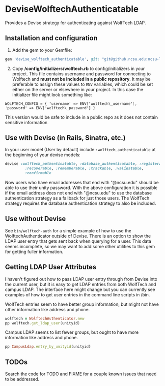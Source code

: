 # DeviseWolftechAuthenticatable

Provides a Devise strategy for authenticating against WolfTech LDAP.

## Installation and configuration

1. Add the gem to your Gemfile:

```ruby
gem 'devise_wolftech_authenticatable', git: "git@github.ncsu.edu:ncsu-libraries/devise_wolftech_authenticatable.git", branch: 'master'
```

2. Copy **/config/initializers/wolftech.rb** to config/initializers in your project. This file contains username and password for connecting to Wolftech and **must not be included in a public repository**. It may be preferable to assign these values to `ENV` variables, which could be set either on the server or elsewhere in your project. In this case the initializer file might look something like:

```
WOLFTECH_CONFIG = { 'username' => ENV['wolftech\_username'], 'password' => ENV['wolftech\_password'] }
```

This version would be safe to include in a public repo as it does not contain sensitive information.


## Use with Devise (in Rails, Sinatra, etc.)

In your user model (User by default) include `:wolftech_authenticatable` at the beginning of your devise models:

```ruby
devise :wolftech_authenticatable, :database_authenticatable, :registerable,
         :recoverable, :rememberable, :trackable, :validatable,
         :confirmable
```


Now users who have email addresses that end with "@ncsu.edu" should be able to use their unity password. With the above configuration it is possible if the email address does not end with "@ncsu.edu" to use the database authentication strategy as a fallback for just those users. The WolfTech strategy requires the database authentication strategy to also be included.

## Use without Devise

See `bin/wolftech-auth` for a simple example of how to use the WolftechAuthenticator outside of Devise. There is an option to show the LDAP user entry that gets sent back when querying for a user. This data seems incomplete, so we may want to add some other utilities to this gem for getting fuller information.

## Getting LDAP User Attributes

I haven't figured out how to pass LDAP user entry through from Devise into the current user, but it is easy to get LDAP entries from both WolfTech and campus LDAP. The interface here might change but you can currently see examples of how to get user entries in the command line scripts in /bin.

WolfTech entries seem to have better group information, but might not have other information like address and phone.
```ruby
wolftech = WolftechAuthenticator.new
pp wolftech.get_ldap_user(unityid)
```

Campus LDAP seems to list fewer groups, but ought to have more information like address and phone.
```ruby
pp CampusLdap.entry_by_unityid(unityid)
```

## TODOs

Search the code for TODO and FIXME for a couple known issues that need to be addressed.
